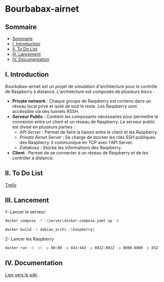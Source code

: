 # Bourbabax-airnet

## Sommaire

- [Sommaire](#sommaire)
- [I. Introduction](#i-introduction)
- [II. To Do List](#ii-to-do-list)
- [III. Lancement](#iii-lancement)
- [IV. Documentation](#iv-documentation)

## I. Introduction

Bourbabax-airnet est un projet de simulation d'architecture pour le contrôle de Raspberry à distance.
L'architecture est composée de plusieurs blocs :

- **Private network** : Chaque groupe de Raspberry est contenu dans un réseau local privé et isolé de tout le reste. Les Raspberry sont accéssible via des tunnels RSSH.
- **Serveur Public** : Contient les composants nécessaires pour permettre la connexion entre un client et un réseau de Raspberry. Le serveur public est divisé en plusieurs parties :
  - *API Server* : Permet de faire la liaison entre le client et les Raspberry.
  - *Private Airnet Server* : Se charge de stocker les clés SSH publiques des Raspberry. Il communique en TCP avec l'API Server.
  - *Database* : Stocke les informations des Raspberry.
- **Client** : Permet de se connecter à un réseau de Raspberry et de les contrôler à distance.

## II. To Do List

[Trello](https://trello.com/b/CA6SATEa/bourebax)

## III. Lancement

1- Lancer le serveur:

```bash
docker compose -f .\Server\docker-compose.yaml up -d
```

```bash
docker build -t debian_archi .\Raspberry\
```
2- Lancer les Raspberry

```bash
docker run -d -it -p 80:80 -p 443:443 -p 8022:8022 -p 8080:8080 -p 8327:8327 -p 8443:8443 -p 18327:18327 debian_archi
```

## IV. Documentation

[Lien vers le wiki](https://github.com/hardcore-thinking/bourbabax/wiki)
